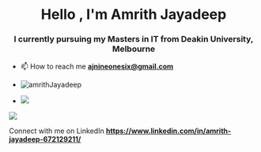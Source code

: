<h1 align="center">Hello , I'm Amrith Jayadeep</h1>
<h3 align="center">I currently pursuing my Masters in IT from Deakin University, Melbourne </h3>

- 📫 How to reach me **ajnineonesix@gmail.com**


- <p align="left"> <img src="https://komarev.com/ghpvc/?username=amriith&label=Profile%20views&color=0e75b6&style=flat" alt="amrithJayadeep" /> </p>


- <img src="https://github-readme-stats.vercel.app/api?username=amriith&show_icons=true&show=reviews&theme=dark" />


<a href=#><img src="https://raw.githubusercontent.com/amriith/amriith/output/github-contribution-grid-snake.sv"></a>


Connect with me on LinkedIn **https://www.linkedin.com/in/amrith-jayadeep-672129211/**
